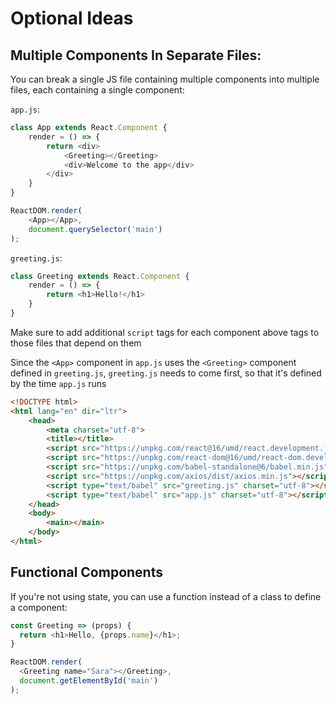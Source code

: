 # Optional Ideas

## Multiple Components In Separate Files:

You can break a single JS file containing multiple components into multiple files, each containing a single component:

`app.js`:

```javascript
class App extends React.Component {
    render = () => {
        return <div>
            <Greeting></Greeting>
            <div>Welcome to the app</div>
        </div>
    }
}

ReactDOM.render(
    <App></App>,
    document.querySelector('main')
);
```

`greeting.js`:

```javascript
class Greeting extends React.Component {
    render = () => {
        return <h1>Hello!</h1>
    }
}
```

Make sure to add additional `script` tags for each component above tags to those files that depend on them

Since the `<App>` component in `app.js` uses the `<Greeting>` component defined in `greeting.js`, `greeting.js` needs to come first, so that it's defined by the time `app.js` runs

```html
<!DOCTYPE html>
<html lang="en" dir="ltr">
    <head>
        <meta charset="utf-8">
        <title></title>
        <script src="https://unpkg.com/react@16/umd/react.development.js" crossorigin></script>
        <script src="https://unpkg.com/react-dom@16/umd/react-dom.development.js" crossorigin></script>
        <script src="https://unpkg.com/babel-standalone@6/babel.min.js"></script>
        <script src="https://unpkg.com/axios/dist/axios.min.js"></script>
        <script type="text/babel" src="greeting.js" charset="utf-8"></script>
        <script type="text/babel" src="app.js" charset="utf-8"></script>
    </head>
    <body>
        <main></main>
    </body>
</html>
```

## Functional Components

If you're not using state, you can use a function instead of a class to define a component:

```javascript
const Greeting => (props) {
  return <h1>Hello, {props.name}</h1>;
}

ReactDOM.render(
  <Greeting name="Sara"></Greeting>,
  document.getElementById('main')
);
```
